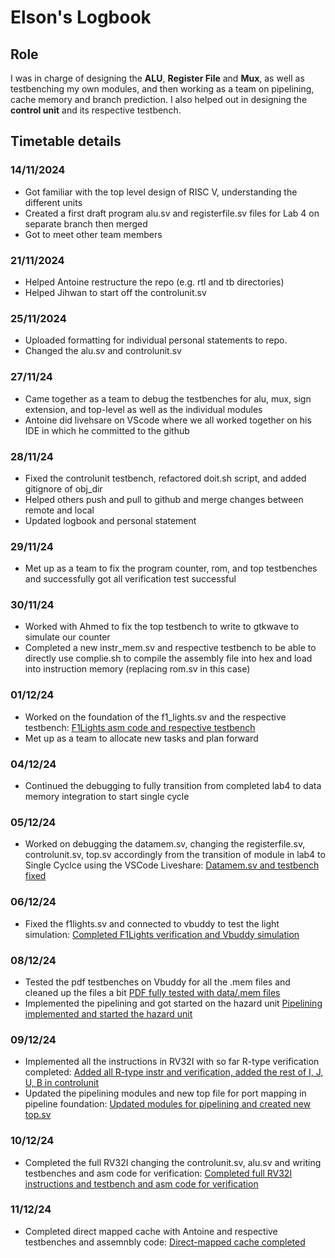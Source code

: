 # Elson's Logbook 

## Role

I was in charge of designing the **ALU**, **Register File** and **Mux**, as well as testbenching my own modules, and then working as a team on pipelining, cache memory and branch prediction.
I also helped out in designing the **control unit** and its respective testbench. 

## Timetable details

### 14/11/2024
- Got familiar with the top level design of RISC V, understanding the different units
- Created a first draft program alu.sv and registerfile.sv files for Lab 4 on separate branch then merged
- Got to meet other team members

### 21/11/2024
- Helped Antoine restructure the repo (e.g. rtl and tb directories)
- Helped Jihwan to start off the controlunit.sv

### 25/11/2024
- Uploaded formatting for individual personal statements to repo.
- Changed the alu.sv and controlunit.sv 

### 27/11/24   
- Came together as a team to debug the testbenches for alu, mux, sign extension, and top-level as well as the individual modules
- Antoine did livehsare on VScode where we all worked together on his IDE in which he committed to the github

### 28/11/24
- Fixed the controlunit testbench, refactored doit.sh script, and added gitignore of obj_dir
- Helped others push and pull to github and merge changes between remote and local
- Updated logbook and personal statement

### 29/11/24
- Met up as a team to fix the program counter, rom, and top testbenches and successfully got all verification test successful


### 30/11/24
- Worked with Ahmed to fix the top testbench to write to gtkwave to simulate our counter
- Completed a new instr_mem.sv and respective testbench to be able to directly use complie.sh to compile the assembly file into hex and load into instruction memory (replacing rom.sv in this case)
    
### 01/12/24
- Worked on the foundation of the f1_lights.sv and the respective testbench: [F1Lights asm code and respective testbench](https://github.com/aa6dcc/RISC-V-Team2/commit/0a6c948daec468a1f3c2d683eaa48e9bb5bda528) 
- Met up as a team to allocate new tasks and plan forward

### 04/12/24
- Continued the debugging to fully transition from completed lab4 to data memory integration to start single cycle

### 05/12/24
- Worked on debugging the datamem.sv, changing the registerfile.sv, controlunit.sv, top.sv accordingly from the transition of module in lab4 to Single Cyclce using the VSCode Liveshare: [Datamem.sv and testbench fixed](https://github.com/aa6dcc/RISC-V-Team2/commit/5debf7447b5a606f5964e8accc61fbf4fd76eb6e)

### 06/12/24
- Fixed the f1lights.sv and connected to vbuddy to test the light simulation: [Completed F1Lights verification and Vbuddy simulation](https://github.com/aa6dcc/RISC-V-Team2/commit/1a246636d7341bde9bddb56b764e818dfad377fd)

### 08/12/24
-  Tested the pdf testbenches on Vbuddy for all the .mem files and cleaned up the files a bit [PDF fully tested with data/.mem files](https://github.com/aa6dcc/RISC-V-Team2/commit/bd1db301e6254e29d24291ed513287c550939ff7)
-  Implemented the pipelining and got started on the hazard unit [Pipelining implemented and started the hazard unit](https://github.com/aa6dcc/RISC-V-Team2/commit/34617373aca98c16134c2862ff86bcb8c228c509)

### 09/12/24
- Implemented all the instructions in RV32I with so far R-type verification completed: [Added all R-type instr and verification, added the rest of I, J, U, B in controlunit](https://github.com/aa6dcc/RISC-V-Team2/commit/5eccb99f8b08752ab7b98ed65e42157b3a14a190)
- Updated the pipelining modules and new top file for port mapping in pipeline foundation: [Updated modules for pipelining and created new top.sv](https://github.com/aa6dcc/RISC-V-Team2/commit/c4fcc43db2e728a50420522396d9964f21007a58)

### 10/12/24
- Completed the full RV32I changing the controlunit.sv, alu.sv and writing testbenches and asm code for verification: [Completed full RV32I instructions and testbench and asm code for verification](https://github.com/aa6dcc/RISC-V-Team2/commit/14e4e17063317b12e1dfb36917cbb79eb7aec45a)

### 11/12/24
- Completed direct mapped cache with Antoine and respective testbenches and assemnbly code: [Direct-mapped cache completed](https://github.com/aa6dcc/RISC-V-Team2/commit/ca013aad029b479c8335ec7aebd2990b17f65c63)
